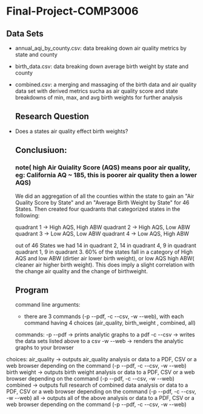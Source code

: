 # Final-Project-COMP3006

## Data Sets 
- annual_aqi_by_county.csv: data breaking down air quality metrics by state and county
- birth_data.csv: data breaking down average birth weight by state and county
- combined.csv: a merging and massaging of the birth data and air quality data set with derived metrics sucha as air quality score 
  and state breakdowns of min, max, and avg birth weights for further analysis
  
  ## Research Question
- Does a states air quality effect birth weights?
     
     
  ## Conclusiuon:
  ### note( high Air Quiality Score (AQS) means poor air quality, eg: California AQ ~ 185, this is poorer air quality then a lower AQS)
  We did an aggregation of all the counties within the state to gain an "Air Quality Score by State" and an "Average Birth Weight by State" for 46 States. 
  Then created four quadrants that categorized states in the following: 
  
  quadrant 1 -> High AQS, High ABW 
  quadrant 2 -> High AQS, Low ABW
  quadrant 3 -> Low AQS, Low ABW
  quadrant 4 -> Low AQS, High ABW
  
  out of 46 States we had 14 in quadrant 2, 14 in quadrant 4, 9 in quadrant quadrant 1, 9 in quadrant 3. 
  60% of the states fall in a category of High AQS and low ABW (dirtier air lower birth weight), or low AQS high ABW( cleaner air higher birth weight).
  This does imply a slight correlation with the change  air quality and the change of birthweight.
  
  ## Program
  command line arguments:
  - there are 3 commands (-p --pdf, -c --csv, -w --web), with each command having 4 choices (air_quality, birth_weight , combined, all)
  
  commands:
 -p --pdf   ->  prints analytic graphs to a pdf
 -c --csv   ->  writes the data sets listed above to a csv
 -w --web   ->  renders the analytic graphs to your browser 
 
 choices:
 air_quality  -> outputs air_quality analysis or data to a PDF, CSV or a web browser depending on the command  (-p --pdf, -c --csv, -w --web)
 birth weight -> outputs birth weight analysis or data to a PDF, CSV or a web browser depending on the command  (-p --pdf, -c --csv, -w --web)
 combined     ->  outputs full research of combined data analysis or data to a PDF, CSV or a web browser depending on the command  (-p --pdf, -c --csv, -w --web)
 all          ->  outputs all of the above analysis or data to a PDF, CSV or a web browser depending on the command  (-p --pdf, -c --csv, -w --web)



  
  

  
  
  
  
